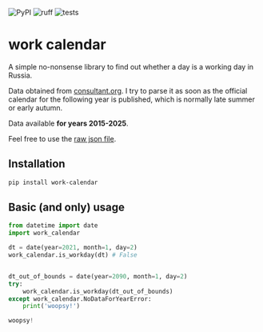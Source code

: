 ![PyPI](https://img.shields.io/pypi/v/work-calendar?label=pypi%20work-calendar)
![ruff](https://github.com/Polyrom/work-calendar/actions/workflows/linter.yml/badge.svg) ![tests](https://github.com/Polyrom/work-calendar/actions/workflows/tests.yml/badge.svg)

# work calendar

A simple no-nonsense library to find out whether a day is a working day in Russia.

Data obtained from [consultant.org](https://www.consultant.ru). I try to parse it as soon as the official calendar for the following year is published, which is normally late summer or early autumn.

Data available **for years 2015-2025**.

Feel free to use the [raw json file](work_calendar/total.json).

## Installation

```bash
pip install work-calendar
```

## Basic (and only) usage

```python
from datetime import date
import work_calendar

dt = date(year=2021, month=1, day=2)
work_calendar.is_workday(dt) # False


dt_out_of_bounds = date(year=2090, month=1, day=2)
try:
    work_calendar.is_workday(dt_out_of_bounds)
except work_calendar.NoDataForYearError:
    print('woopsy!')

woopsy!
```
